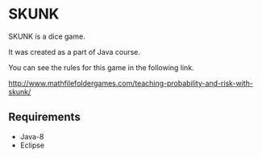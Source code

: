 # SKUNK

SKUNK is a dice game.

It was created as a part of Java course.

You can see the rules for this game in the following link.

<http://www.mathfilefoldergames.com/teaching-probability-and-risk-with-skunk/>

## Requirements
* Java-8
* Eclipse
